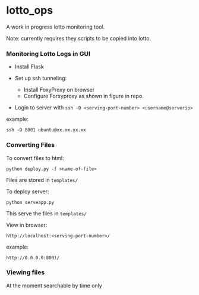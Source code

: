 # lotto_ops

A work in progress lotto monitoring tool.

Note: currently requires they scripts to be copied into lotto.

### Monitoring Lotto Logs in GUI

- Install Flask

- Set up ssh tunneling:
	- Install FoxyProxy on browser
	- Configure Forxyproxy as shown in figure in repo.


- Login to server with
`ssh -D <serving-port-number> <username@serverip>`

example:

`ssh -D 8001 ubuntu@xx.xx.xx.xx`

### Converting Files

To convert files to html:

`python deploy.py -f <name-of-file>`

Files are stored in `templates/`

To deploy server:

`python serveapp.py`

This serve the files in `templates/`

View in browser:

`http://localhost:<serving-port-number>/`

example:

`http://0.0.0.0:8001/`

### Viewing files

At the moment searchable by time only
